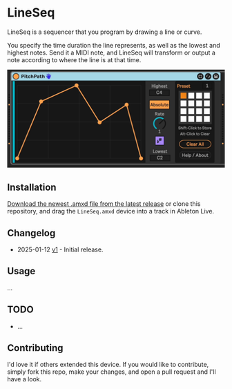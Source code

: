 # LineSeq

LineSeq is a sequencer that you program by drawing a line or curve.

You specify the time duration the line represents, as well as the lowest and highest notes. Send it a MIDI note, and LineSeq will transform or output a note according to where the line is at that time.

![How it Looks](images/device.gif)

## Installation

[Download the newest .amxd file from the latest release](https://github.com/zsteinkamp/m4l-LineSeq/releaes) or clone this repository, and drag the `LineSeq.amxd` device into a track in Ableton Live.

## Changelog

* 2025-01-12 [v1](https://github.com/zsteinkamp/m4l-LineSeq/) - Initial release.

## Usage
...


## TODO

* ...

## Contributing

I'd love it if others extended this device. If you would like to contribute, simply fork this repo, make your changes, and open a pull request and I'll have a look.
